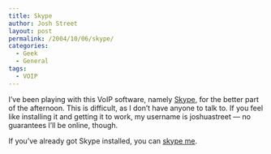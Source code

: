 ```yaml
---
title: Skype
author: Josh Street
layout: post
permalink: /2004/10/06/skype/
categories:
  - Geek
  - General
tags:
  - VOIP
---
```

I&#8217;ve been playing with this VoIP software, namely [Skype][1], for the better part of the afternoon. This is difficult, as I don&#8217;t have anyone to talk to. If you feel like installing it and getting it to work, my username is joshuastreet &#8212; no guarantees I&#8217;ll be online, though.

If you&#8217;ve already got Skype installed, you can [skype me][2].

 [1]: http://www.skype.com/
 [2]: callto://joshuastreet